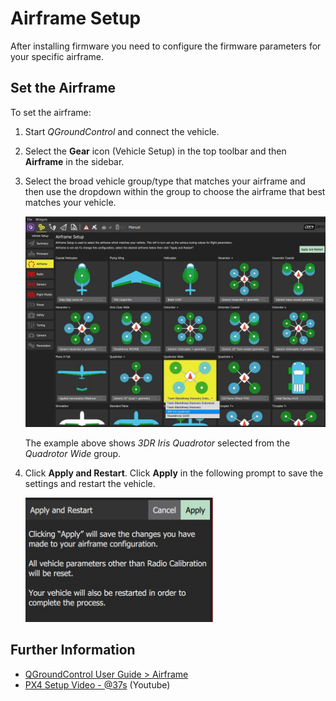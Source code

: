 # Airframe Setup

After installing firmware you need to configure the firmware parameters for your specific airframe.

## Set the Airframe

To set the airframe:

1. Start *QGroundControl* and connect the vehicle.
1. Select the **Gear** icon (Vehicle Setup) in the top toolbar and then **Airframe** in the sidebar.   
1. Select the broad vehicle group/type that matches your airframe and then use the dropdown within the group to choose the airframe that best matches your vehicle.
   
   ![](../../images/qgc/setup/airframe_px4.jpg)
   
   The example above shows *3DR Iris Quadrotor* selected from the *Quadrotor Wide* group.

1. Click **Apply and Restart**. Click **Apply** in the following prompt to save the settings and restart the vehicle.

   <img src="../../images/qgc/setup/airframe_px4_apply_prompt.jpg" width="300px" title="Apply airframe selection prompt" />


## Further Information

* [QGroundControl User Guide > Airframe](https://docs.qgroundcontrol.com/en/SetupView/Airframe.html)
* [PX4 Setup Video - @37s](https://youtu.be/91VGmdSlbo4?t=35s) (Youtube)